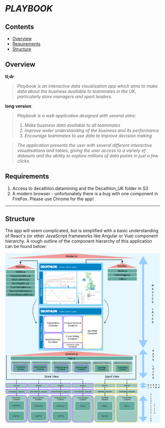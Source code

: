 
# **_PLAYBOOK_**<!-- omit in toc -->

## Contents<!-- omit in toc -->
- [Overview](#Overview)
- [Requirements](#Requirements)
- [Structure](#Structure)


## Overview

**tl;dr**:
>*Playbook is an interactive data visualisation app which aims to make data about the business available to teammates in the UK, particularly store managers and sport leaders.*

**long version**:
>*Playbook is a web application designed with several aims:*
>1. _Make business data available to all teammates_
>2. _Improve wider understanding of the business and its performance_
>3. _Encourage teammates to use data to improve decision making_

>*The application presents the user with several different interactive visualisations and tables, giving the user access to a variety of datasets and the ability to explore millions of data points in just a few clicks.*

## Requirements

1. Access to decathlon.datamining and the Decathlon_UK folder in S3
2. A modern browser - unfortunately there is a bug with one component in FireFox. Please use Chrome for the app!

---

## Structure

The app will seem complicated, but is simplified with a basic understanding of React's (or other JavaScript frameworks like Angular or Vue) component hierarchy. A rough outline of the component hierarchy of this application can be found below:

![Playbook Structure Diagram](Playbook-structure.png)

